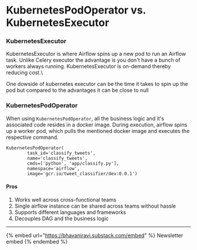 # KubernetesPodOperator vs. KubernetesExecutor

### KubernetesExecutor

KubernetesExecutor is where Airflow spins up a new pod to run an Airflow task. Unlike Celery executor the advantage is you don't have a bunch of workers always running. KubernetesExecutor is on-demand thereby reducing cost.\

One dowside of kubernetes executor can be the time it takes to spin up the pod but compared to the advantages it can be close to null

### KubernetesPodOperator

When using `KubernetesPodOperator`, all the business logic and it's associated code resides in a docker image. During execution, airflow spins up a worker pod, which pulls the mentioned docker image and executes the respective command.

```
KubernetesPodOperator(
        task_id='classify_tweets',
        name='classify_tweets',
        cmds=['python', 'app/classify.py'],
        namespace='airflow',
        image='gcr.io/tweet_classifier/dev:0.0.1')
```

#### Pros

1. Works well across cross-functional teams
2. Single airflow instance can be shared across teams without hassle
3. Supports different languages and frameworks
4. Decouples DAG and the business logic

---

{% embed url="https://bhavaniravi.substack.com/embed" %}
Newsletter embed
{% endembed %}
